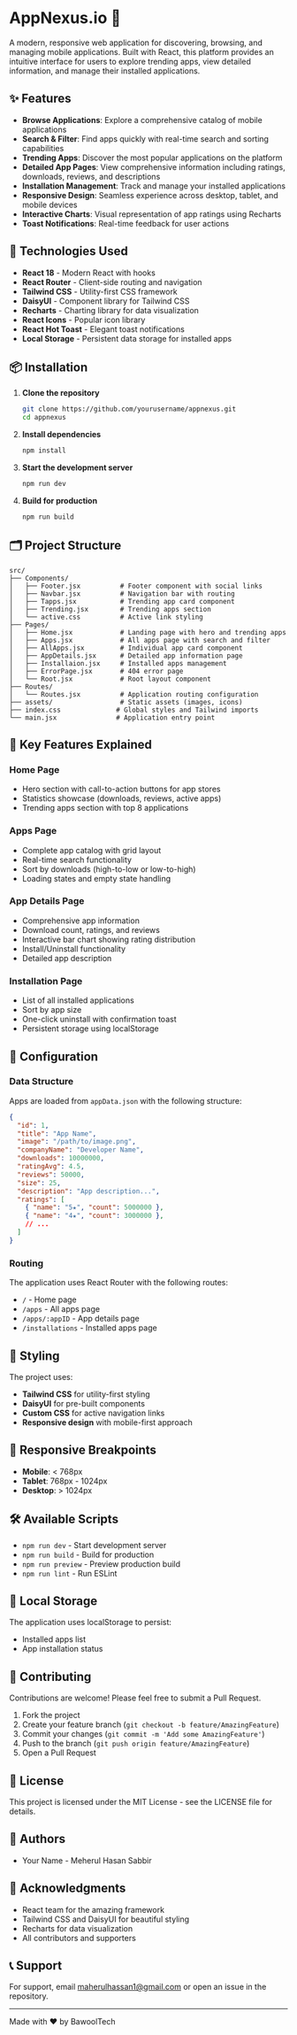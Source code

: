 # AppNexus.io 📱

A modern, responsive web application for discovering, browsing, and managing mobile applications. Built with React, this platform provides an intuitive interface for users to explore trending apps, view detailed information, and manage their installed applications.

## ✨ Features

- **Browse Applications**: Explore a comprehensive catalog of mobile applications
- **Search & Filter**: Find apps quickly with real-time search and sorting capabilities
- **Trending Apps**: Discover the most popular applications on the platform
- **Detailed App Pages**: View comprehensive information including ratings, downloads, reviews, and descriptions
- **Installation Management**: Track and manage your installed applications
- **Responsive Design**: Seamless experience across desktop, tablet, and mobile devices
- **Interactive Charts**: Visual representation of app ratings using Recharts
- **Toast Notifications**: Real-time feedback for user actions

## 🚀 Technologies Used

- **React 18** - Modern React with hooks
- **React Router** - Client-side routing and navigation
- **Tailwind CSS** - Utility-first CSS framework
- **DaisyUI** - Component library for Tailwind CSS
- **Recharts** - Charting library for data visualization
- **React Icons** - Popular icon library
- **React Hot Toast** - Elegant toast notifications
- **Local Storage** - Persistent data storage for installed apps

## 📦 Installation

1. **Clone the repository**
   ```bash
   git clone https://github.com/yourusername/appnexus.git
   cd appnexus
   ```

2. **Install dependencies**
   ```bash
   npm install
   ```

3. **Start the development server**
   ```bash
   npm run dev
   ```

4. **Build for production**
   ```bash
   npm run build
   ```

## 🗂️ Project Structure

```
src/
├── Components/
│   ├── Footer.jsx          # Footer component with social links
│   ├── Navbar.jsx          # Navigation bar with routing
│   ├── Tapps.jsx           # Trending app card component
│   ├── Trending.jsx        # Trending apps section
│   └── active.css          # Active link styling
├── Pages/
│   ├── Home.jsx            # Landing page with hero and trending apps
│   ├── Apps.jsx            # All apps page with search and filter
│   ├── AllApps.jsx         # Individual app card component
│   ├── AppDetails.jsx      # Detailed app information page
│   ├── Installaion.jsx     # Installed apps management
│   ├── ErrorPage.jsx       # 404 error page
│   └── Root.jsx            # Root layout component
├── Routes/
│   └── Routes.jsx          # Application routing configuration
├── assets/                 # Static assets (images, icons)
├── index.css              # Global styles and Tailwind imports
└── main.jsx               # Application entry point
```

## 🎯 Key Features Explained

### Home Page
- Hero section with call-to-action buttons for app stores
- Statistics showcase (downloads, reviews, active apps)
- Trending apps section with top 8 applications

### Apps Page
- Complete app catalog with grid layout
- Real-time search functionality
- Sort by downloads (high-to-low or low-to-high)
- Loading states and empty state handling

### App Details Page
- Comprehensive app information
- Download count, ratings, and reviews
- Interactive bar chart showing rating distribution
- Install/Uninstall functionality
- Detailed app description

### Installation Page
- List of all installed applications
- Sort by app size
- One-click uninstall with confirmation toast
- Persistent storage using localStorage

## 🔧 Configuration

### Data Structure
Apps are loaded from `appData.json` with the following structure:

```json
{
  "id": 1,
  "title": "App Name",
  "image": "/path/to/image.png",
  "companyName": "Developer Name",
  "downloads": 10000000,
  "ratingAvg": 4.5,
  "reviews": 50000,
  "size": 25,
  "description": "App description...",
  "ratings": [
    { "name": "5★", "count": 5000000 },
    { "name": "4★", "count": 3000000 },
    // ...
  ]
}
```

### Routing
The application uses React Router with the following routes:
- `/` - Home page
- `/apps` - All apps page
- `/apps/:appID` - App details page
- `/installations` - Installed apps page

## 🎨 Styling

The project uses:
- **Tailwind CSS** for utility-first styling
- **DaisyUI** for pre-built components
- **Custom CSS** for active navigation links
- **Responsive design** with mobile-first approach

## 📱 Responsive Breakpoints

- **Mobile**: < 768px
- **Tablet**: 768px - 1024px
- **Desktop**: > 1024px

## 🛠️ Available Scripts

- `npm run dev` - Start development server
- `npm run build` - Build for production
- `npm run preview` - Preview production build
- `npm run lint` - Run ESLint

## 🔐 Local Storage

The application uses localStorage to persist:
- Installed apps list
- App installation status

## 🤝 Contributing

Contributions are welcome! Please feel free to submit a Pull Request.

1. Fork the project
2. Create your feature branch (`git checkout -b feature/AmazingFeature`)
3. Commit your changes (`git commit -m 'Add some AmazingFeature'`)
4. Push to the branch (`git push origin feature/AmazingFeature`)
5. Open a Pull Request

## 📄 License

This project is licensed under the MIT License - see the LICENSE file for details.

## 👥 Authors

- Your Name - Meherul Hasan Sabbir

## 🙏 Acknowledgments

- React team for the amazing framework
- Tailwind CSS and DaisyUI for beautiful styling
- Recharts for data visualization
- All contributors and supporters

## 📞 Support

For support, email maherulhassan1@gmail.com or open an issue in the repository.

---

Made with ❤️ by BawoolTech